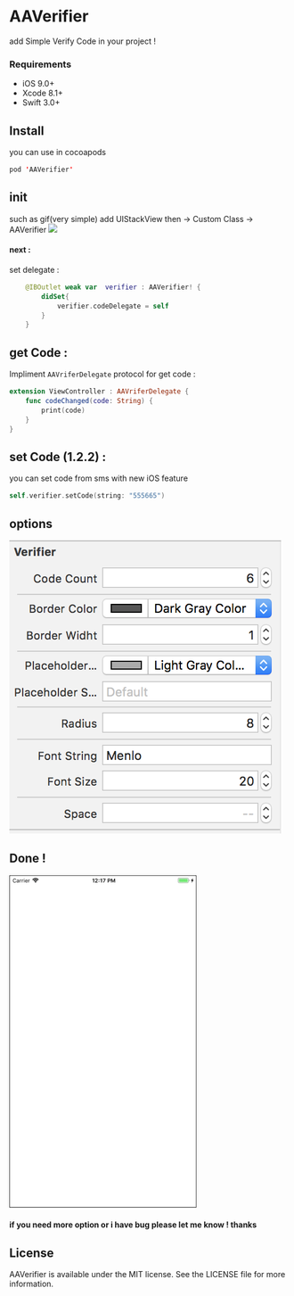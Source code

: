 # AAVerifier
add Simple Verify Code in your project ! 
### Requirements

   - iOS 9.0+ 
   - Xcode 8.1+
   - Swift 3.0+

## Install

you can use in cocoapods
```swift
pod 'AAVerifier'
```
## init
such as gif(very simple) add UIStackView then -> Custom Class -> AAVerifier 
![](https://github.com/amir-ardalanuk/AAVerifier/blob/master/setup_AAVerifier.gif)


#### next : 
set delegate :
```swift
    @IBOutlet weak var  verifier : AAVerifier! {
        didSet{
            verifier.codeDelegate = self
        }
    }
```
## get Code :
Impliment ``AAVriferDelegate`` protocol for get code  :
```swift
extension ViewController : AAVriferDelegate {
    func codeChanged(code: String) {
        print(code)
    }
}
```
## set Code (1.2.2) :
you can set code from sms with new iOS feature 
```swift
self.verifier.setCode(string: "555665")
```




## options 
 
![](https://github.com/amir-ardalanuk/AAVerifier/blob/master/Screen%20Shot%202018-09-22%20at%2012.18.27%20PM.png)

## Done !
![](https://github.com/amir-ardalanuk/AAVerifier/blob/master/sample_AAVerifier.gif)

#### if you need more option or i have bug please let me know ! thanks

## License

AAVerifier is available under the MIT license. See the LICENSE file for more information.
